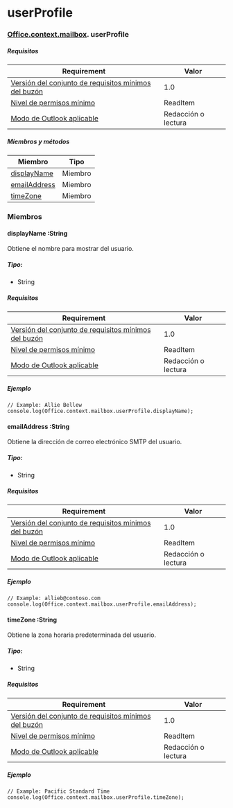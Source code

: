 # <a name="userprofile"></a>userProfile

### [Office](Office.md)[.context](Office.context.md)[.mailbox](Office.context.mailbox.md). userProfile

##### <a name="requirements"></a>Requisitos

|Requirement| Valor|
|---|---|
|[Versión del conjunto de requisitos mínimos del buzón](/javascript/office/requirement-sets/outlook-api-requirement-sets)| 1.0|
|[Nivel de permisos mínimo](https://docs.microsoft.com/outlook/add-ins/understanding-outlook-add-in-permissions)| ReadItem|
|[Modo de Outlook aplicable](https://docs.microsoft.com/outlook/add-ins/#extension-points)| Redacción o lectura|

##### <a name="members-and-methods"></a>Miembros y métodos

| Miembro	 | Tipo |
|--------|------|
| [displayName](#displayname-string) | Miembro	 |
| [emailAddress](#emailaddress-string) | Miembro	 |
| [timeZone](#timezone-string) | Miembro	 |

### <a name="members"></a>Miembros

####  <a name="displayname-string"></a>displayName :String

Obtiene el nombre para mostrar del usuario.

##### <a name="type"></a>Tipo:

*   String

##### <a name="requirements"></a>Requisitos

|Requirement| Valor|
|---|---|
|[Versión del conjunto de requisitos mínimos del buzón](/javascript/office/requirement-sets/outlook-api-requirement-sets)| 1.0|
|[Nivel de permisos mínimo](https://docs.microsoft.com/outlook/add-ins/understanding-outlook-add-in-permissions)| ReadItem|
|[Modo de Outlook aplicable](https://docs.microsoft.com/outlook/add-ins/#extension-points)| Redacción o lectura|

##### <a name="example"></a>Ejemplo

```
// Example: Allie Bellew
console.log(Office.context.mailbox.userProfile.displayName);
```

####  <a name="emailaddress-string"></a>emailAddress :String

Obtiene la dirección de correo electrónico SMTP del usuario.

##### <a name="type"></a>Tipo:

*   String

##### <a name="requirements"></a>Requisitos

|Requirement| Valor|
|---|---|
|[Versión del conjunto de requisitos mínimos del buzón](/javascript/office/requirement-sets/outlook-api-requirement-sets)| 1.0|
|[Nivel de permisos mínimo](https://docs.microsoft.com/outlook/add-ins/understanding-outlook-add-in-permissions)| ReadItem|
|[Modo de Outlook aplicable](https://docs.microsoft.com/outlook/add-ins/#extension-points)| Redacción o lectura|

##### <a name="example"></a>Ejemplo

```
// Example: allieb@contoso.com
console.log(Office.context.mailbox.userProfile.emailAddress);
```

####  <a name="timezone-string"></a>timeZone :String

Obtiene la zona horaria predeterminada del usuario.

##### <a name="type"></a>Tipo:

*   String

##### <a name="requirements"></a>Requisitos

|Requirement| Valor|
|---|---|
|[Versión del conjunto de requisitos mínimos del buzón](/javascript/office/requirement-sets/outlook-api-requirement-sets)| 1.0|
|[Nivel de permisos mínimo](https://docs.microsoft.com/outlook/add-ins/understanding-outlook-add-in-permissions)| ReadItem|
|[Modo de Outlook aplicable](https://docs.microsoft.com/outlook/add-ins/#extension-points)| Redacción o lectura|

##### <a name="example"></a>Ejemplo

```
// Example: Pacific Standard Time
console.log(Office.context.mailbox.userProfile.timeZone);
```